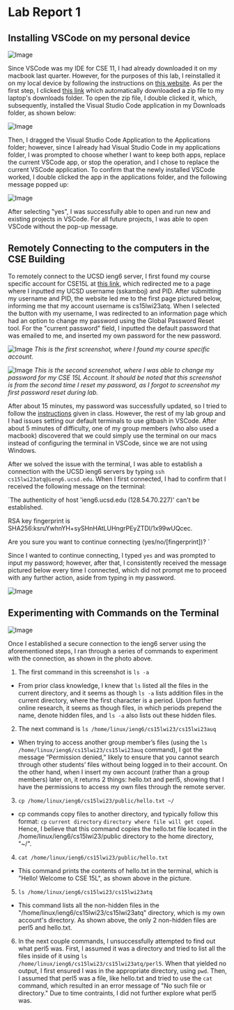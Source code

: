 # Lab Report 1

## Installing VSCode on my personal device

![Image](images/vscode_downloaded.png)

  Since VSCode was my IDE for CSE 11, I had already downloaded it on my macbook last quarter. However, for the purposes of this lab, I reinstalled it on my local device by following the instructions on [this website]( https://code.visualstudio.com/docs/setup/mac ). As per the first step, I clicked [this link]( https://go.microsoft.com/fwlink/?LinkID=534106 ) which automatically downloaded a zip file to my laptop's downloads folder. To open the zip file, I double clicked it, which, subsequently, installed the Visual Studio Code application in my Downloads folder, as shown below: 
  
![Image](images/VSCode_in_downloads_folder.png)

   Then, I dragged the Visual Studio Code Application to the Applications folder; however, since I already had Visual Studio Code in my applications folder, I was prompted to choose whether I want to keep both apps, replace the current VSCode app, or stop the operation, and I chose to replace the current VSCode application. To confirm that the newly installed VSCode worked, I double clicked the app in the applications folder, and the following message popped up: 

![Image]( images/ensure_VSCode_safe.png )

   After selecting "yes", I was successfully able to open and run new and existing projects in VSCode. For all future projects, I was able to open VSCode without the pop-up message. 

## Remotely Connecting to the computers in the CSE Building

  To remotely connect to the UCSD ieng6 server, I first found my course specific account for CSE15L at [this link]( https://sdacs.ucsd.edu/~icc/index.php ), which redirected me to a page where I inputted my UCSD username (sskamboj) and PID. After submitting my username and PID, the website led me to the first page pictured below, informing me that my account username is cs15lwi23atq. When I selected the button with my username, I was redirected to an information page which had an option to change my password using the Global Password Reset tool. For the "current password" field, I inputted the default password that was emailed to me, and inserted my own password for the new password.

![Image]( images/found_course_account.png )
*This is the first screenshot, where I found my course specific account.*

![Image]( images/change_password_tool.png )
*This is the second screenshot, where I was able to change my password for my CSE 15L Account. It should be noted that this screenshot is from the second time I reset my password, as I forgot to screenshot my first password reset during lab.*
  
  After about 15 minutes, my password was successfully updated, so I tried to follow the [instructions]( https://ucsd-cse15l-w23.github.io/week/week1/#week-1-lab-report ) given in class. However, the rest of my lab group and I had issues setting our default terminals to use gitbash in VSCode. After about 5 minutes of difficulty, one of my group members (who also used a macbook) discovered that we could simply use the terminal on our macs instead of configuring the terminal in VSCode, since we are not using Windows. 
  
  After we solved the issue with the terminal, I was able to establish a connection with the UCSD ieng6 servers by typing `ssh cs15lwi23atq@ieng6.ucsd.edu`. When I first connected, I had to confirm that I received the following message on the terminal:
  
  `The authenticity of host 'ieng6.ucsd.edu (128.54.70.227)' can't be established.
  
   RSA key fingerprint is SHA256:ksruYwhnYH+sySHnHAtLUHngrPEyZTDl/1x99wUQcec.
   
   Are you sure you want to continue connecting (yes/no/[fingerprint])? `
  
  Since I wanted to continue connecting, I typed `yes` and was prompted to input my password; however, after that, I consistently received the message pictured below every time I connected, which did not prompt me to proceed with any further action, aside from typing in my password. 
  
![Image](images/terminal.png)

## Experimenting with Commands on the Terminal

![Image](images/running_commands.png)

Once I established a secure connection to the ieng6 server using the aforementioned steps, I ran through a series of commands to experiment with the connection, as shown in the photo above. 
1. The first command in this screenshot is `ls -a`
* From prior class knowledge, I knew that `ls` listed all the files in the current directory, and it seems as though `ls -a` lists addition files in the current directory, where the first character is a period. Upon further online research, it seems as though files, in which periods prepend the name, denote hidden files, and `ls -a` also lists out these hidden files. 

2. The next command is `ls /home/linux/ieng6/cs15lwi23/cs15lwi23auq`
* When trying to access another group member’s files (using the `ls /home/linux/ieng6/cs15lwi23/cs15lwi23auq` command), I got the message “Permission denied,” likely to ensure that you cannot search through other students’ files without being logged in to their account. On the other hand, when I insert my own account (rather than a group members) later on, it returns 2 things: hello.txt and perl5, showing that I have the permissions to access my own files through the remote server.

3. `cp /home/linux/ieng6/cs15lwi23/public/hello.txt ~/`
* cp commands copy files to another directory, and typically follow this format: `cp` `current directory` `directory where file will get coped`. Hence, I believe that this command copies the hello.txt file located in the /home/linux/ieng6/cs15lwi23/public directory to the home directory, "~/". 

4. `cat /home/linux/ieng6/cs15lwi23/public/hello.txt`
* This command prints the contents of hello.txt in the terminal, which is "Hello! Welcome to CSE 15L", as shown above in the picture.

5. `ls /home/linux/ieng6/cs15lwi23/cs15lwi23atq`
* This command lists all the non-hidden files in the "/home/linux/ieng6/cs15lwi23/cs15lwi23atq" directory, which is my own account's directory. As shown above, the only 2 non-hidden files are perl5 and hello.txt. 

6. In the next couple commands, I unsuccessfully attempted to find out what perl5 was. First, I assumed it was a directory and tried to list all the files inside of it using `ls /home/linux/ieng6/cs15lwi23/cs15lwi23atq/perl5`. When that yielded no output, I first ensured I was in the appropriate directory, using `pwd`. Then, I assumed 
that perl5 was a file, like hello.txt and tried to use the `cat` command, which resulted in an error message of "No such file or directory." Due to time contraints, I did not further explore what perl5 was. 
